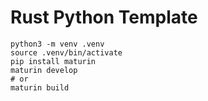 # Rust Python Template

```shell
python3 -m venv .venv
source .venv/bin/activate
pip install maturin
maturin develop
# or
maturin build
```
